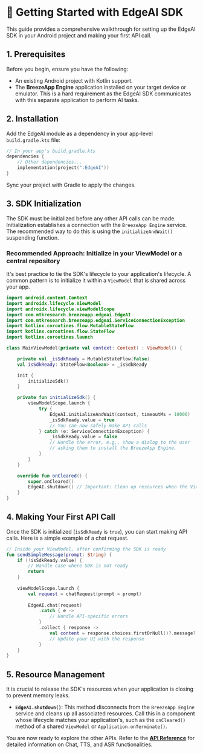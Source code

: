 # 🚀 Getting Started with EdgeAI SDK

This guide provides a comprehensive walkthrough for setting up the EdgeAI SDK in your Android project and making your first API call.

## 1. Prerequisites

Before you begin, ensure you have the following:

-   An existing Android project with Kotlin support.
-   The **BreezeApp Engine** application installed on your target device or emulator. This is a hard requirement as the EdgeAI SDK communicates with this separate application to perform AI tasks.

## 2. Installation

Add the EdgeAI module as a dependency in your app-level `build.gradle.kts` file:

```kotlin
// In your app's build.gradle.kts
dependencies {
    // Other dependencies...
    implementation(project(":EdgeAI"))
}
```
Sync your project with Gradle to apply the changes.

## 3. SDK Initialization

The SDK must be initialized before any other API calls can be made. Initialization establishes a connection with the `BreezeApp Engine` service. The recommended way to do this is using the `initializeAndWait()` suspending function.

### Recommended Approach: Initialize in your ViewModel or a central repository

It's best practice to tie the SDK's lifecycle to your application's lifecycle. A common pattern is to initialize it within a `ViewModel` that is shared across your app.

```kotlin
import android.content.Context
import androidx.lifecycle.ViewModel
import androidx.lifecycle.viewModelScope
import com.mtkresearch.breezeapp.edgeai.EdgeAI
import com.mtkresearch.breezeapp.edgeai.ServiceConnectionException
import kotlinx.coroutines.flow.MutableStateFlow
import kotlinx.coroutines.flow.StateFlow
import kotlinx.coroutines.launch

class MainViewModel(private val context: Context) : ViewModel() {

    private val _isSdkReady = MutableStateFlow(false)
    val isSdkReady: StateFlow<Boolean> = _isSdkReady

    init {
        initializeSdk()
    }

    private fun initializeSdk() {
        viewModelScope.launch {
            try {
                EdgeAI.initializeAndWait(context, timeoutMs = 10000)
                _isSdkReady.value = true
                // You can now safely make API calls
            } catch (e: ServiceConnectionException) {
                _isSdkReady.value = false
                // Handle the error, e.g., show a dialog to the user
                // asking them to install the BreezeApp Engine.
            }
        }
    }

    override fun onCleared() {
        super.onCleared()
        EdgeAI.shutdown() // Important: Clean up resources when the ViewModel is destroyed
    }
}
```

## 4. Making Your First API Call

Once the SDK is initialized (`isSdkReady` is `true`), you can start making API calls. Here is a simple example of a chat request.

```kotlin
// Inside your ViewModel, after confirming the SDK is ready
fun sendSimpleMessage(prompt: String) {
    if (!isSdkReady.value) {
        // Handle case where SDK is not ready
        return
    }
    
    viewModelScope.launch {
        val request = chatRequest(prompt = prompt)
        
        EdgeAI.chat(request)
            .catch { e ->
                // Handle API-specific errors
            }
            .collect { response ->
                val content = response.choices.firstOrNull()?.message?.content
                // Update your UI with the response
            }
    }
}
```

## 5. Resource Management

It is crucial to release the SDK's resources when your application is closing to prevent memory leaks.

-   **`EdgeAI.shutdown()`**: This method disconnects from the `BreezeApp Engine` service and cleans up all associated resources. Call this in a component whose lifecycle matches your application's, such as the `onCleared()` method of a shared `ViewModel` or `Application.onTerminate()`.

You are now ready to explore the other APIs. Refer to the **[API Reference](./API_REFERENCE.md)** for detailed information on Chat, TTS, and ASR functionalities. 